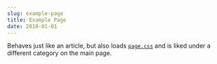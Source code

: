 ```yaml
---
slug: example-page
title: Example Page
date: 2018-01-01
---
```


Behaves just like an article, but also loads [`page.css`](theme/css/page.css)
and is liked under a different category on the main page.
